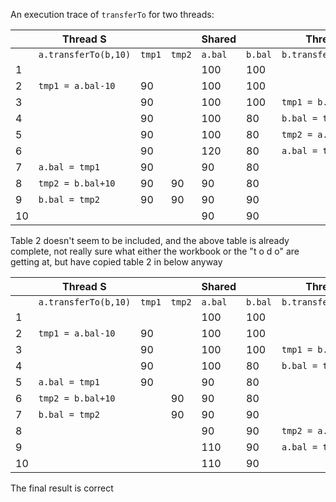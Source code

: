 An execution trace of `transferTo` for two threads:

|    | Thread S             |      |      | Shared |       | Thread T             |      |      |
|----|----------------------|------|------|--------|-------|----------------------|------|------|
|    | `a.transferTo(b,10)` |`tmp1`|`tmp2`|`a.bal` |`b.bal`| `b.transferTo(a,20)` |`tmp1`|`tmp2`|
| 1  |                      |      |      | 100    | 100   |                      |      |      |
| 2  | `tmp1 = a.bal-10`    | 90   |      | 100    | 100   |                      |      |      |
| 3  |                      | 90   |      | 100    | 100   | `tmp1 = b.bal-20`    | 80   |      |
| 4  |                      | 90   |      | 100    | 80    | `b.bal = tmp1`       | 80   |      |
| 5  |                      | 90   |      | 100    | 80    | `tmp2 = a.bal+20`    | 80   | 120  |
| 6  |                      | 90   |      | 120    | 80    | `a.bal = tmp2`       | 80   | 120  |
| 7  | `a.bal = tmp1`       | 90   |      | 90     | 80    |                      |      |      |
| 8  | `tmp2 = b.bal+10`    | 90   | 90   | 90     | 80    |                      |      |      |
| 9  | `b.bal = tmp2`       | 90   | 90   | 90     | 90    |                      |      |      |
| 10 |                      |      |      | 90     | 90    |                      |      |      |

Table 2 doesn't seem to be included, and the above table is already complete, not really sure what either the workbook
or the "t o d o" are getting at, but have copied table 2 in below anyway

|    | Thread S             |      |      | Shared |       | Thread T             |      |      |
|----|----------------------|------|------|--------|-------|----------------------|------|------|
|    | `a.transferTo(b,10)` |`tmp1`|`tmp2`|`a.bal` |`b.bal`| `b.transferTo(a,20)` |`tmp1`|`tmp2`|
| 1  |                      |      |      | 100    | 100   |                      |      |      |
| 2  | `tmp1 = a.bal-10`    | 90   |      | 100    | 100   |                      |      |      |
| 3  |                      | 90   |      | 100    | 100   | `tmp1 = b.bal-20`    | 80   |      |
| 4  |                      | 90   |      | 100    | 80    | `b.bal = tmp1`       | 80   |      |
| 5  | `a.bal = tmp1`       | 90   |      | 90     | 80    |                      |      |      |
| 6  | `tmp2 = b.bal+10`    |      | 90   | 90     | 80    |                      |      |      |
| 7  | `b.bal = tmp2`       |      | 90   | 90     | 90    |                      |      |      |
| 8  |                      |      |      | 90     | 90    | `tmp2 = a.bal+20`    |      | 110  |
| 9  |                      |      |      | 110    | 90    | `a.bal = tmp2`       |      | 110  |
| 10 |                      |      |      | 110    | 90    |                      |      |      |

The final result is correct